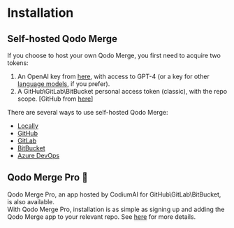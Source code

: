 # Installation

## Self-hosted Qodo Merge
If you choose to host your own Qodo Merge, you first need to acquire two tokens:

1. An OpenAI key from [here](https://platform.openai.com/api-keys), with access to GPT-4 (or a key for other [language models](https://qodo-merge-docs.qodo.ai/usage-guide/changing_a_model/), if you prefer).
2. A GitHub\GitLab\BitBucket personal access token (classic), with the repo scope. [GitHub from [here](https://github.com/settings/tokens)]

There are several ways to use self-hosted Qodo Merge:

- [Locally](./locally.md)
- [GitHub](./github.md)
- [GitLab](./gitlab.md)
- [BitBucket](./bitbucket.md)
- [Azure DevOps](./azure.md)

## Qodo Merge Pro 💎
Qodo Merge Pro, an app hosted by CodiumAI for GitHub\GitLab\BitBucket, is also available. 
<br>
With Qodo Merge Pro, installation is as simple as signing up and adding the Qodo Merge app to your relevant repo. 
See [here](https://qodo-merge-docs.qodo.ai/installation/pr_agent_pro/) for more details.
